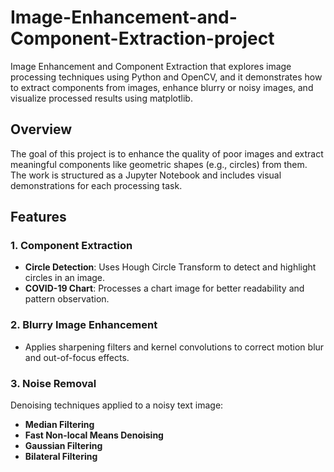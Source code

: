 # Image-Enhancement-and-Component-Extraction-project
Image Enhancement and Component Extraction that explores image processing techniques using Python and OpenCV, and it demonstrates how to extract components from images, enhance blurry or noisy images, and visualize processed results using matplotlib.

## Overview

The goal of this project is to enhance the quality of poor images and extract meaningful components like geometric shapes (e.g., circles) from them. The work is structured as a Jupyter Notebook and includes visual demonstrations for each processing task.


## Features

### 1. Component Extraction

- **Circle Detection**: Uses Hough Circle Transform to detect and highlight circles in an image.
- **COVID-19 Chart**: Processes a chart image for better readability and pattern observation.

### 2. Blurry Image Enhancement

- Applies sharpening filters and kernel convolutions to correct motion blur and out-of-focus effects.

###  3. Noise Removal

Denoising techniques applied to a noisy text image:
- **Median Filtering**
- **Fast Non-local Means Denoising**
- **Gaussian Filtering**
- **Bilateral Filtering**

